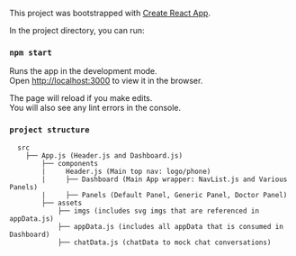 This project was bootstrapped with [Create React App](https://github.com/facebookincubator/create-react-app).

In the project directory, you can run:

### `npm start`

Runs the app in the development mode.<br>
Open [http://localhost:3000](http://localhost:3000) to view it in the browser.

The page will reload if you make edits.<br>
You will also see any lint errors in the console.

### `project structure`

```my-app
  src
    ├── App.js (Header.js and Dashboard.js)
        ├── components
        |     Header.js (Main top nav: logo/phone)
        |     ├── Dashboard (Main App wrapper: NavList.js and Various Panels)
        |     ├── Panels (Default Panel, Generic Panel, Doctor Panel)
        ├── assets
            ├── imgs (includes svg imgs that are referenced in appData.js)
            ├── appData.js (includes all appData that is consumed in Dashboard)
            ├── chatData.js (chatData to mock chat conversations)
```